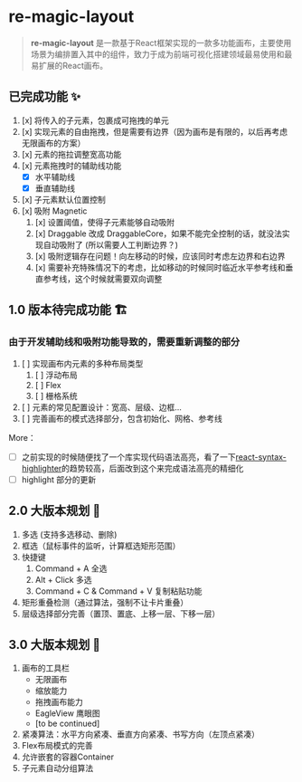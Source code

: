 # re-magic-layout
> **re-magic-layout** 是一款基于React框架实现的一款多功能画布，主要使用场景为编排置入其中的组件，致力于成为前端可视化搭建领域最易使用和最易扩展的React画布。

## 已完成功能 ✨
1. [x] 将传入的子元素，包裹成可拖拽的单元
2. [x] 实现元素的自由拖拽，但是需要有边界（因为画布是有限的，以后再考虑无限画布的方案）
3. [x] 元素的拖拉调整宽高功能
4. [x] 元素拖拽时的辅助线功能
   - [x] 水平辅助线
   - [x] 垂直辅助线
5. [x] 子元素默认位置控制
6. [x] 吸附 Magnetic
   1. [x] 设置阈值，使得子元素能够自动吸附
   2. [x] Draggable 改成 DraggableCore，如果不能完全控制的话，就没法实现自动吸附了 (所以需要人工判断边界？)
   3. [x] 吸附逻辑存在问题！向左移动的时候，应该同时考虑左边界和右边界
   4. [x] 需要补充特殊情况下的考虑，比如移动的时候同时临近水平参考线和垂直参考线，这个时候就需要双向调整

## 1.0 版本待完成功能 🏗️


   
### 由于开发辅助线和吸附功能导致的，需要重新调整的部分

1. [ ] 实现画布内元素的多种布局类型
   1. [ ] 浮动布局
   2. [ ] Flex
   3. [ ] 栅格系统
2. [ ] 元素的常见配置设计：宽高、层级、边框...
3. [ ] 完善画布的模式选择部分，包含初始化、网格、参考线

More：
- [ ] 之前实现的时候随便找了一个库实现代码语法高亮，看了一下[react-syntax-highlighter](https://www.npmjs.com/package/react-syntax-highlighter)的趋势较高，后面改到这个来完成语法高亮的精细化
- [ ] highlight 部分的更新

## 2.0 大版本规划 🚀

1. 多选 (支持多选移动、删除)
2. 框选（鼠标事件的监听，计算框选矩形范围）
3. 快捷键
   1. Command + A 全选
   2. Alt + Click 多选
   3. Command + C & Command + V 复制粘贴功能
4. 矩形重叠检测（通过算法，强制不让卡片重叠）
5. 层级选择部分完善（置顶、置底、上移一层、下移一层）

## 3.0 大版本规划 🚢
1. 画布的工具栏
   - 无限画布
   - 缩放能力
   - 拖拽画布能力
   - EagleView 鹰眼图
   - [to be continued]
2. 紧凑算法：水平方向紧凑、垂直方向紧凑、书写方向（左顶点紧凑）
3. Flex布局模式的完善
4. 允许嵌套的容器Container
5.  子元素自动分组算法
